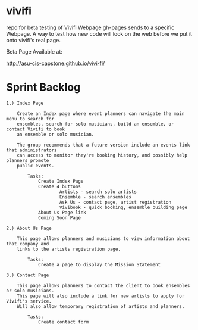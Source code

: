 vivifi
=======

repo for beta testing of Vivifi Webpage gh-pages sends to a specific Webpage. A way to test how new code will look on the 
web before we put it onto vivifi's real page.

Beta Page Available at:

http://asu-cis-capstone.github.io/vivi-fi/


Sprint Backlog
=======

    1.) Index Page

        Create an Index page where event planners can navigate the main menu to search for 
        ensembles, search for solo musicians, build an ensemble, or contact Vivifi to book 
        an ensemble or solo musician.

        The group recommends that a future version include an events link that administrators 
        can access to monitor they're booking history, and possibly help planners promote 
        public events.

            Tasks:
                Create Index Page
                Create 4 buttons
                        Artists - search solo artists
                        Ensemble - search ensembles
                        Ask Us - contact page, artist registration
                        Vivibook - quick booking, ensemble building page
                About Us Page link
                Coming Soon Page

    2.) About Us Page

        This page allows planners and musicians to view information about that company and 
        links to the artists registration page.
            
            Tasks:
                Create a page to display the Mission Statement

    3.) Contact Page

        This page allows planners to contact the client to book ensembles or solo musicians. 
        This page will also include a link for new artists to apply for Vivifi's service.
        Will also allow temporary registration of artists and planners.
            
            Tasks: 
                Create contact form
